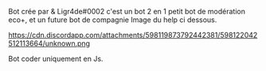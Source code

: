 Bot crée par & Ligr4de#0002 c'est un bot 2 en 1 petit bot de modération eco+, et un future bot de compagnie
Image du help ci dessous.

https://cdn.discordapp.com/attachments/598119873792442381/598122042512113664/unknown.png

Bot coder uniquement en Js.
